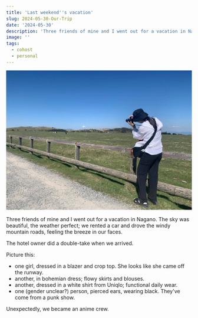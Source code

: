 ```yaml
---
title: 'Last weekend''s vacation'
slug: 2024-05-30-Our-Trip
date: '2024-05-30'
description: 'Three friends of mine and I went out for a vacation in Nagano. The sky was beautiful, the weather perfect; we rented a car and drove the windy mountain roads, feeling the breeze in our faces.'
image: ''
tags:
  - cohost
  - personal
---
```


![A person in a bucket hat taking pictures of cows. The sky is blue and serene.](nagano.jpg)

Three friends of mine and I went out for a vacation in Nagano. The sky was beautiful, the weather perfect; we rented a car and drove the windy mountain roads, feeling the breeze in our faces.

The hotel owner did a double-take when we arrived.

Picture this:

- one girl, dressed in a blazer and crop top. She looks like she came off the runway.
- another, in bohemian dress; flowy skirts and blouses.
- another, dressed in a white shirt from Uniqlo; functional daily wear.
- one (gender unclear?) person, pierced ears, wearing black. They've come from a punk show.

Unexpectedly, we became an anime crew.

